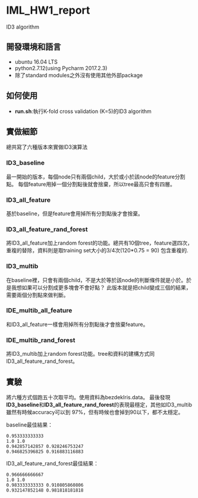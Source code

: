 # IML_HW1_report
ID3	algorithm

## 開發環境和語言
* ubuntu 16.04 LTS
* python2.7.12(using Pycharm 2017.2.3)
* 除了standard modules之外沒有使用其他外部package

## 如何使用
* **run.sh**:執行K-fold cross validation (K=5)的ID3 algorithm

## 實做細節
總共寫了六種版本來實做ID3演算法

### ID3_baseline
最一開始的版本，每個node只有兩個child，大於或小於該node的feature分割點。
每個feature用掉一個分割點後就會捨棄，所以tree最高只會有四層。

### ID3_all_feature
基於baseline，但是feature會用掉所有分割點後才會捨棄。

### ID3_all_feature_rand_forest
將ID3_all_feature加上random forest的功能。總共有10個tree，feature選四次，重複的替除，資料則是取training set大小的3/4次(120*0.75 = 90)
包含重複的.

### ID3_multib
在baseline裡，只會有兩個child，不是大於等於該node的判斷條件就是小於。於是我想如果可以分割成更多塊會不會好點？
此版本就是把child變成三個的結果，需要兩個分割點來做判斷。

### IDE_multib_all_feature
和ID3_all_feature一樣會用掉所有分割點後才會捨棄feature。

### IDE_multib_rand_forest
將ID3_multib加上random forest功能。tree和資料的建構方式同ID3_all_feature_rand_forest。

## 實驗
將六種方式個跑五十次取平均。使用資料為bezdekIris.data。
最後發現**ID3_baseline**和**ID3_all_feature_rand_forest**的表現最穩定，其他如ID3_multib雖然有時候accuracy可以到
97%，但有時候也會掉到90以下，都不太穩定。

baseline最佳結果：
```
0.953333333333
1.0 1.0
0.942857142857 0.928246753247
0.946825396825 0.916883116883
```

ID3_all_feature_rand_forest最佳結果：
```
0.966666666667
1.0 1.0
0.983333333333 0.910805860806
0.932147852148 0.981818181818
```
